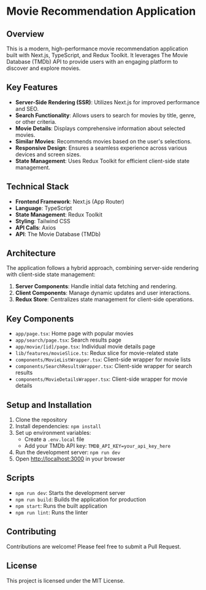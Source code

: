 # Movie Recommendation Application

## Overview

This is a modern, high-performance movie recommendation application built with Next.js, TypeScript, and Redux Toolkit. It leverages The Movie Database (TMDb) API to provide users with an engaging platform to discover and explore movies.

## Key Features

- **Server-Side Rendering (SSR)**: Utilizes Next.js for improved performance and SEO.
- **Search Functionality**: Allows users to search for movies by title, genre, or other criteria.
- **Movie Details**: Displays comprehensive information about selected movies.
- **Similar Movies**: Recommends movies based on the user's selections.
- **Responsive Design**: Ensures a seamless experience across various devices and screen sizes.
- **State Management**: Uses Redux Toolkit for efficient client-side state management.

## Technical Stack

- **Frontend Framework**: Next.js (App Router)
- **Language**: TypeScript
- **State Management**: Redux Toolkit
- **Styling**: Tailwind CSS
- **API Calls**: Axios
- **API**: The Movie Database (TMDb)

## Architecture

The application follows a hybrid approach, combining server-side rendering with client-side state management:

1. **Server Components**: Handle initial data fetching and rendering.
2. **Client Components**: Manage dynamic updates and user interactions.
3. **Redux Store**: Centralizes state management for client-side operations.

## Key Components

- `app/page.tsx`: Home page with popular movies
- `app/search/page.tsx`: Search results page
- `app/movie/[id]/page.tsx`: Individual movie details page
- `lib/features/movieSlice.ts`: Redux slice for movie-related state
- `components/MovieListWrapper.tsx`: Client-side wrapper for movie lists
- `components/SearchResultsWrapper.tsx`: Client-side wrapper for search results
- `components/MovieDetailsWrapper.tsx`: Client-side wrapper for movie details

## Setup and Installation

1. Clone the repository
2. Install dependencies: `npm install`
3. Set up environment variables:
   - Create a `.env.local` file
   - Add your TMDb API key: `TMDB_API_KEY=your_api_key_here`
4. Run the development server: `npm run dev`
5. Open [http://localhost:3000](http://localhost:3000) in your browser

## Scripts

- `npm run dev`: Starts the development server
- `npm run build`: Builds the application for production
- `npm start`: Runs the built application
- `npm run lint`: Runs the linter

## Contributing

Contributions are welcome! Please feel free to submit a Pull Request.

## License

This project is licensed under the MIT License.